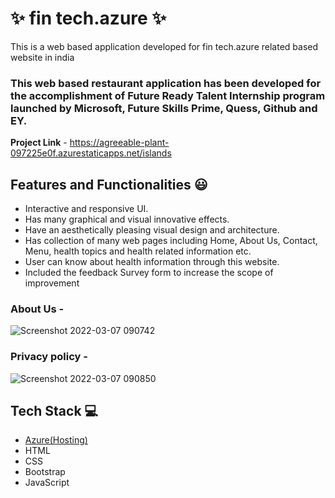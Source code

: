 # ✨ fin tech.azure  ✨

This is a web based application developed for fin tech.azure related based website in india

### This web based restaurant application has been developed for the accomplishment of Future Ready Talent Internship program launched by Microsoft, Future Skills Prime, Quess, Github and EY.


**Project Link** - https://agreeable-plant-097225e0f.azurestaticapps.net/islands


## Features and Functionalities 😃

- Interactive and responsive UI.
- Has many graphical and visual innovative effects.
- Have an aesthetically pleasing visual design and architecture.
- Has collection of many web pages including Home, About Us, Contact, Menu, health topics and health related information etc.
- User can know about health information through this website.
- Included the feedback Survey form to increase the scope of improvement 



   

### About Us -



![Screenshot 2022-03-07 090742](https://user-images.githubusercontent.com/69082284/190851480-6efc3a4d-00f5-4046-ae12-108d1f1358ae.png)

### Privacy policy -


![Screenshot 2022-03-07 090850](https://user-images.githubusercontent.com/69082284/190851516-3146ac87-979d-4534-9e06-b61ebe42601a.png)


## Tech Stack 💻

- [Azure(Hosting)](https://azure.microsoft.com/en-in/features/azure-portal/)
- HTML
- CSS
- Bootstrap
- JavaScript
